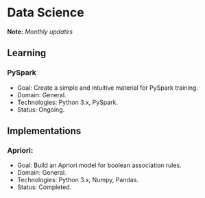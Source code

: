 # Data Science

**Note:** *Monthly updates*

## Learning

### PySpark
- Goal: Create a simple and intuitive material for PySpark training.
- Domain: General.
- Technologies: Python 3.x, PySpark.
- Status: Ongoing.

## Implementations

### Apriori:
- Goal: Build an Apriori model for boolean association rules.
- Domain: General.
- Technologies: Python 3.x, Numpy, Pandas.
- Status: Completed.
